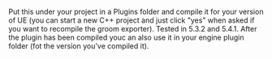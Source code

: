 Put this under your project in a Plugins folder and compile it for your version of UE (you can start a new C++ project and just click "yes" when asked if you want to recompile the groom exporter). Tested in 5.3.2 and 5.4.1. After the plugin has been compiled youc an also use it in your engine plugin folder (fot the version you've compiled it).


